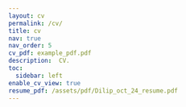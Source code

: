 ```yaml
---
layout: cv
permalink: /cv/
title: cv
nav: true
nav_order: 5
cv_pdf: example_pdf.pdf
description:  CV.
toc:
  sidebar: left
enable_cv_view: true
resume_pdf: /assets/pdf/Dilip_oct_24_resume.pdf
---
```


